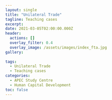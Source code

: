 ```yaml
---
layout: single
title: "Unilateral Trade"
tagline: Teaching cases
excerpt: 
date: 2021-03-05T02:00:00.000Z
header:
  actions: []
  overlay_filter: 0.4
  overlay_image: /assets/images/index_fta.jpg
gallery:
  
tags:
  - Unilateral Trade
  - Teaching cases
categories:
  - APEC Study Centre
  - Human Capital Development
toc: false
---
```

